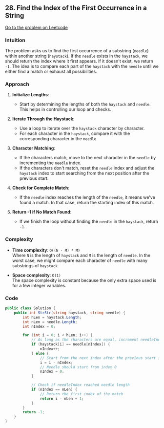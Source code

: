 ## 28. Find the Index of the First Occurrence in a String

[Go to the problem on Leetcode](https://leetcode.com/problems/find-the-index-of-the-first-occurrence-in-a-string/)

### Intuition
The problem asks us to find the first occurrence of a substring (`needle`) within another string (`haystack`). If the `needle` exists in the `haystack`, we should return the index where it first appears. If it doesn't exist, we return `-1`. The idea is to compare each part of the `haystack` with the `needle` until we either find a match or exhaust all possibilities.

### Approach
1. **Initialize Lengths**:
   - Start by determining the lengths of both the `haystack` and `needle`. This helps in controlling our loop and checks.
   
2. **Iterate Through the Haystack**:
   - Use a loop to iterate over the `haystack` character by character.
   - For each character in the `haystack`, compare it with the corresponding character in the `needle`.
   
3. **Character Matching**:
   - If the characters match, move to the next character in the `needle` by incrementing the `needle` index.
   - If the characters don't match, reset the `needle` index and adjust the `haystack` index to start searching from the next position after the previous start.

4. **Check for Complete Match**:
   - If the `needle` index reaches the length of the `needle`, it means we've found a match. In that case, return the starting index of this match.
   
5. **Return -1 if No Match Found**:
   - If we finish the loop without finding the `needle` in the `haystack`, return `-1`.

### Complexity
- **Time complexity**: `O((N - M) * M)`  
  Where `N` is the length of `haystack` and `M` is the length of `needle`. In the worst case, we might compare each character of `needle` with many substrings of `haystack`.
  
- **Space complexity**: `O(1)`  
  The space complexity is constant because the only extra space used is for a few integer variables.

### Code

```csharp
public class Solution {
    public int StrStr(string haystack, string needle) {
        int hLen = haystack.Length;
        int nLen = needle.Length;
        int nIndex = 0;

        for (int i = 0; i < hLen; i++) {
            // As long as the characters are equal, increment needleIndex
            if (haystack[i] == needle[nIndex]) {
                nIndex++;
            } else {
                // Start from the next index after the previous start index
                i = i - nIndex;
                // Needle should start from index 0
                nIndex = 0;
            }

            // Check if needleIndex reached needle length
            if (nIndex == nLen) {
                // Return the first index of the match
                return i - nLen + 1;
            }
        }
        return -1;
    }
}